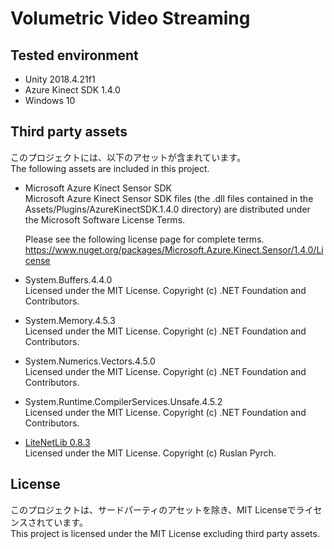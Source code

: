 # Volumetric Video Streaming

## Tested environment
- Unity 2018.4.21f1
- Azure Kinect SDK 1.4.0
- Windows 10

## Third party assets
このプロジェクトには、以下のアセットが含まれています。  
The following assets are included in this project.

- Microsoft Azure Kinect Sensor SDK  
  Microsoft Azure Kinect Sensor SDK files (the .dll files contained in the Assets/Plugins/AzureKinectSDK.1.4.0 directory) are distributed under the Microsoft Software License Terms.  

  Please see the following license page for complete terms.  
  https://www.nuget.org/packages/Microsoft.Azure.Kinect.Sensor/1.4.0/License

- System.Buffers.4.4.0  
  Licensed under the MIT License. Copyright (c) .NET Foundation and Contributors.

- System.Memory.4.5.3  
  Licensed under the MIT License. Copyright (c) .NET Foundation and Contributors.

- System.Numerics.Vectors.4.5.0  
  Licensed under the MIT License. Copyright (c) .NET Foundation and Contributors.

- System.Runtime.CompilerServices.Unsafe.4.5.2  
  Licensed under the MIT License. Copyright (c) .NET Foundation and Contributors.  

- [LiteNetLib 0.8.3](https://github.com/RevenantX/LiteNetLib/releases/tag/v0.8.3)  
  Licensed under the MIT License. Copyright (c) Ruslan Pyrch.

## License
このプロジェクトは、サードパーティのアセットを除き、MIT Licenseでライセンスされています。  
This project is licensed under the MIT License excluding third party assets.
